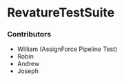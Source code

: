 # RevatureTestSuite
### Contributors

* William (AssignForce Pipeline Test)
* Robin
* Andrew
* Joseph